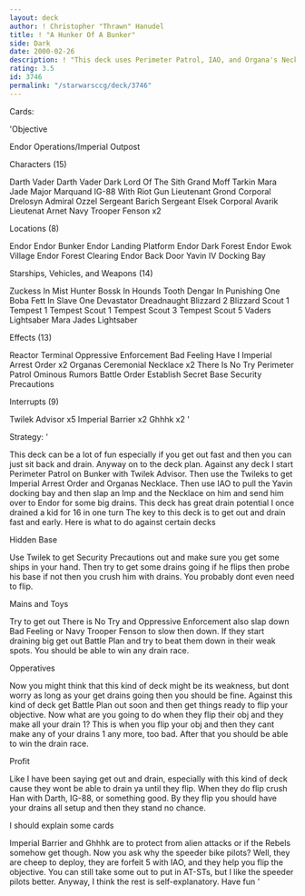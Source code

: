 ```yaml
---
layout: deck
author: ! Christopher "Thrawn" Hanudel
title: ! "A Hunker Of A Bunker"
side: Dark
date: 2000-02-26
description: ! "This deck uses Perimeter Patrol, IAO, and Organa's Necklace to setup some fast, big, and safe drains on Endor."
rating: 3.5
id: 3746
permalink: "/starwarsccg/deck/3746"
---
```

Cards: 

'Objective

Endor Operations/Imperial Outpost

Characters (15)

Darth Vader
Darth Vader Dark Lord Of The Sith
Grand Moff Tarkin
Mara Jade
Major Marquand
IG-88 With Riot Gun
Lieutenant Grond
Corporal Drelosyn
Admiral Ozzel
Sergeant Barich
Sergeant Elsek
Corporal Avarik
Lieutenat Arnet
Navy Trooper Fenson x2

Locations (8)

Endor
Endor Bunker
Endor Landing Platform
Endor Dark Forest
Endor Ewok Village
Endor Forest Clearing
Endor Back Door
Yavin IV Docking Bay

Starships, Vehicles, and Weapons (14)

Zuckess In Mist Hunter
Bossk In Hounds Tooth
Dengar In Punishing One
Boba Fett In Slave One
Devastator
Dreadnaught
Blizzard 2
Blizzard Scout 1
Tempest 1
Tempest Scout 1
Tempest Scout 3
Tempest Scout 5
Vaders Lightsaber
Mara Jades Lightsaber

Effects (13)

Reactor Terminal
Oppressive Enforcement
Bad Feeling Have I
Imperial Arrest Order x2
Organas Ceremonial Necklace x2
There Is No Try
Perimeter Patrol
Ominous Rumors
Battle Order
Establish Secret Base
Security Precautions

Interrupts (9)

Twilek Advisor x5
Imperial Barrier x2
Ghhhk x2 '

Strategy: '

This deck can be a lot of fun especially if you get out fast and then you can just sit back and drain.  Anyway on to the deck plan.  Against any deck I start Perimeter Patrol on Bunker with Twilek Advisor.  Then use the Twileks to get Imperial Arrest Order and Organas Necklace.  Then use IAO to pull the Yavin docking bay and then slap an Imp and the Necklace on him and send him over to Endor for some big drains.  This deck has great drain potential I once drained a kid for 16 in one turn  The key to this deck is to get out and drain fast and early.   Here is what to do against certain decks

Hidden Base

Use Twilek to get Security Precautions out and make sure you get some ships in your hand.  Then try to get some drains going if he flips then probe his base if not then you crush him with drains.  You probably dont even need to flip.

Mains and Toys

Try to get out There is No Try and Oppressive Enforcement also slap down Bad Feeling or Navy Trooper Fenson to slow then down.	If they start draining big get out Battle Plan and try to beat them down in their weak spots.  You should be able to win any drain race.

Opperatives

Now you might think that this kind of deck might be its weakness, but dont worry as long as your get drains going then you should be fine.  Against this kind of deck get Battle Plan out soon and then get things ready to flip your objective.  Now what are you going to do when they flip their obj and they make all your drain 1?  This is when you flip your obj and then they cant make any of your drains 1 any more, too bad.  After that you should be able to win the drain race.

Profit

Like I have been saying get out and drain, especially with this kind of deck cause they wont be able to drain ya until they flip.  When they do flip crush Han with Darth, IG-88, or something good.  By they flip you should have your drains all setup and then they stand no chance.

I should explain some cards

Imperial Barrier and Ghhhk are to protect from alien attacks or if the Rebels somehow get though.  Now you ask why the speeder bike pilots?  Well, they are cheep to deploy, they are forfeit 5 with IAO, and they help you flip the objective.  You can still take some out to put in AT-STs, but I like the speeder pilots better.  Anyway, I think the rest is self-explanatory.  Have fun
'
